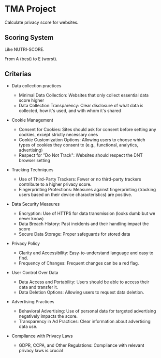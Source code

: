 # TMA Project

Calculate privacy score for websites.

## Scoring System

Like NUTRI-SCORE.

From A (best) to E (worst).

## Criterias

- Data collection practices
  - Minimal Data Collection: Websites that only collect essential data score higher
  - Data Collection Transparency: Clear disclosure of what data is collected, how it's used, and with whom it's shared

- Cookie Management
  - Consent for Cookies: Sites should ask for consent before setting any cookies, except strictly necessary ones
  - Cookie Customization Options: Allowing users to choose which types of cookies they consent to (e.g., functional, analytics, advertising)
  - Respect for "Do Not Track": Websites should respect the DNT browser setting

- Tracking Techniques
  - Use of Third-Party Trackers: Fewer or no third-party trackers contribute to a higher privacy score.
  - Fingerprinting Protections: Measures against fingerprinting (tracking users based on their device characteristics) are positive.

- Data Security Measures
  - Encryption: Use of HTTPS for data transmission (looks dumb but we never know)
  - Data Breach History: Past incidents and their handling impact the score
  - Secure Data Storage: Proper safeguards for stored data

- Privacy Policy
  - Clarity and Accessibility: Easy-to-understand language and easy to find.
  - Frequency of Changes: Frequent changes can be a red flag.

- User Control Over Data
  - Data Access and Portability: Users should be able to access their data and transfer it.
  - Data Deletion Options: Allowing users to request data deletion.

- Advertising Practices
  - Behavioral Advertising: Use of personal data for targeted advertising negatively impacts the score.
  - Transparency in Ad Practices: Clear information about advertising data use.

- Compliance with Privacy Laws
  - GDPR, CCPA, and Other Regulations: Compliance with relevant privacy laws is crucial

